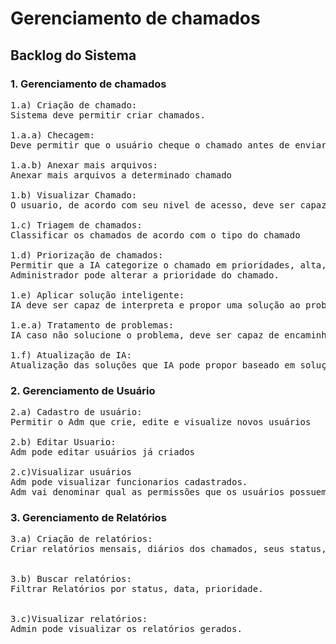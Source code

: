 # Gerenciamento de chamados

  
## Backlog do Sistema

### 1. Gerenciamento de chamados

<pre>1.a) Criação de chamado:
Sistema deve permitir criar chamados.<br>
1.a.a) Checagem:
Deve permitir que o usuário cheque o chamado antes de enviar <br>
1.a.b) Anexar mais arquivos:
Anexar mais arquivos a determinado chamado <br>
1.b) Visualizar Chamado:
O usuario, de acordo com seu nivel de acesso, deve ser capaz de visualizar os chamados criados.<br>
1.c) Triagem de chamados:
Classificar os chamados de acordo com o tipo do chamado<br>
1.d) Priorização de chamados:
Permitir que a IA categorize o chamado em prioridades, alta, média e baixa e encaminhar pra determinada área de acordo
Administrador pode alterar a prioridade do chamado.<br>
1.e) Aplicar solução inteligente:
IA deve ser capaz de interpreta e propor uma solução ao problema<br>
1.e.a) Tratamento de problemas:
IA caso não solucione o problema, deve ser capaz de encaminhar para o suporte de TI resolver<br>
1.f) Atualização de IA:
Atualização das soluções que IA pode propor baseado em soluções resolvidas pelo suporte</pre>


### 2. Gerenciamento de Usuário
<pre>2.a) Cadastro de usuário:
Permitir o Adm que crie, edite e visualize novos usuários 

2.b) Editar Usuario:
Adm pode editar usuários já criados<br>
2.c)Visualizar usuários
Adm pode visualizar funcionarios cadastrados.
Adm vai denominar qual as permissões que os usuários possuem</pre>

### 3. Gerenciamento de Relatórios

<pre>3.a) Criação de relatórios:
Criar relatórios mensais, diários dos chamados, seus status, prioridade e data de criação.<br>

3.b) Buscar relatórios:
Filtrar Relatórios por status, data, prioridade.<br>

3.c)Visualizar relatórios:
Admin pode visualizar os relatórios gerados.</pre>
</pre>
